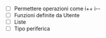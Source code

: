 - [ ] Permettere operazioni come i++ i--
- [ ] Funzioni definite da Utente
- [ ] Liste
- [ ] Tipo periferica